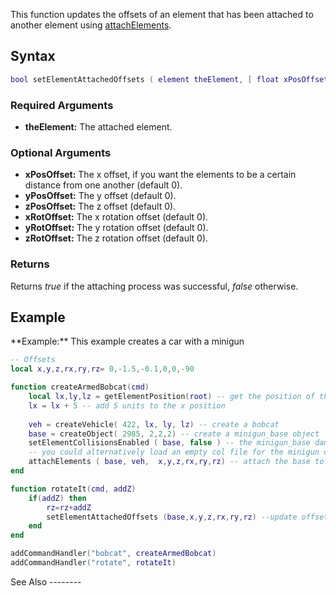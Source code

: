 This function updates the offsets of an element that has been attached to another element using [attachElements](/docs/attachelements.md "wikilink").

Syntax
------

``` lua
bool setElementAttachedOffsets ( element theElement, [ float xPosOffset, float yPosOffset, float zPosOffset, float xRotOffset, float yRotOffset, float zRotOffset ])
```

### Required Arguments

-   **theElement:** The attached element.

### Optional Arguments

-   **xPosOffset:** The x offset, if you want the elements to be a certain distance from one another (default 0).
-   **yPosOffset:** The y offset (default 0).
-   **zPosOffset:** The z offset (default 0).
-   **xRotOffset:** The x rotation offset (default 0).
-   **yRotOffset:** The y rotation offset (default 0).
-   **zRotOffset:** The z rotation offset (default 0).

### Returns

Returns *true* if the attaching process was successful, *false* otherwise.

Example
-------

<section name="Client" class="client" show="true">
**Example:** This example creates a car with a minigun

``` lua
-- Offsets
local x,y,z,rx,ry,rz= 0,-1.5,-0.1,0,0,-90

function createArmedBobcat(cmd)
    local lx,ly,lz = getElementPosition(root) -- get the position of the player
    lx = lx + 5 -- add 5 units to the x position
    
    veh = createVehicle( 422, lx, ly, lz) -- create a bobcat
    base = createObject( 2985, 2,2,2) -- create a minigun_base object
    setElementCollisionsEnabled ( base, false ) -- the minigun_base damages the car
    -- you could alternatively load an empty col file for the minigun object
    attachElements ( base, veh,  x,y,z,rx,ry,rz) -- attach the base to the bobcat
end

function rotateIt(cmd, addZ)
    if(addZ) then
        rz=rz+addZ
        setElementAttachedOffsets (base,x,y,z,rx,ry,rz) --update offsets
    end
end

addCommandHandler("bobcat", createArmedBobcat)
addCommandHandler("rotate", rotateIt)
```

</section>
See Also
--------

